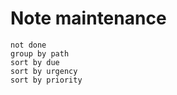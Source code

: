# Note maintenance
```tasks
not done
group by path
sort by due
sort by urgency 
sort by priority 
```

